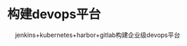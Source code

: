 

# 构建devops平台  
&emsp; jenkins+kubernetes+harbor+gitlab构建企业级devops平台   

<!--
https://blog.csdn.net/zbbkeepgoing/category_7969146.html
使用Jenkins Pipeline插件和Docker打造容器化构建环境
https://blog.csdn.net/sisiy2015/article/details/51024608
jenkins+kubernetes+harbor+gitlab构建企业级devops平台 
https://mp.weixin.qq.com/s?__biz=MzU0NjEwMTg4Mg==&mid=2247483962&idx=1&sn=595eac335f7fb523bbb60cbbede109ca&chksm=fb638d2fcc14043990967471ba8a2aaf389ab483594fd81395b5afda1c23a9eff4371df6bca4&scene=21#wechat_redirect
基于 Jenkins、Gitlab、Harbor、Helm 和 K8S 的 CI/CD(一)
https://zhuanlan.zhihu.com/p/62284485
手把手教你使用 Jenkins 配合 Github hook 持续集成 
https://mp.weixin.qq.com/s/vqCpsTTm1p7-KvGp-9y2Aw
GitLab持续集成 
https://mp.weixin.qq.com/s/lS6BZ9PvyReTleJ_CuQrsA
-->